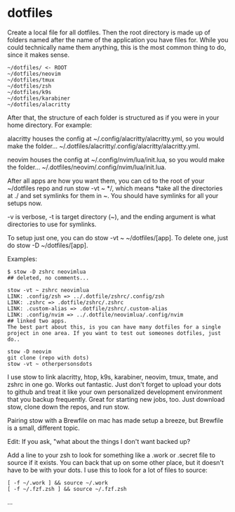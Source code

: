 # dotfiles
Create a local file for all dotfiles. Then the root directory is made up of folders named after the name of the application you have files for. While you could technically name them anything, this is the most common thing to do, since it makes sense.

```
~/dotfiles/ <- ROOT
~/dotfiles/neovim
~/dotfiles/tmux
~/dotfiles/zsh
~/dotfiles/k9s
~/dotfiles/karabiner
~/dotfiles/alacritty
```
After that, the structure of each folder is structured as if you were in your home directory. For example:

alacritty houses the config at ~/.config/alacritty/alacritty.yml, so you would make the folder... ~/.dotfiles/alacritty/.config/alacritty/alacritty.yml.

neovim houses the config at ~/.config/nvim/lua/init.lua, so you would make the folder... ~/.dotfiles/neovim/.config/nvim/lua/init.lua.

After all apps are how you want them, you can cd to the root of your ~/dotfiles repo and run stow -vt ~ */, which means *take all the directories at ./ and set symlinks for them in ~. You should have symlinks for all your setups now.

-v is verbose, -t is target directory (~), and the ending argument is what directories to use for symlinks.

To setup just one, you can do stow -vt ~ ~/dotfiles/[app]. To delete one, just do stow -D ~/dotfiles/[app].

Examples:
```
$ stow -D zshrc neovimlua
## deleted, no comments...
```
```
stow -vt ~ zshrc neovimlua
LINK: .config/zsh => ../.dotfile/zshrc/.config/zsh
LINK: .zshrc => .dotfile/zshrc/.zshrc
LINK: .custom-alias => .dotfile/zshrc/.custom-alias
LINK: .config/nvim => ../.dotfile/neovimlua/.config/nvim
## linked two apps.
The best part about this, is you can have many dotfiles for a single project in one area. If you want to test out someones dotfiles, just do..
```
```
stow -D neovim
git clone (repo with dots)
stow -vt ~ otherpersonsdots
```
I use stow to link alacritty, htop, k9s, karabiner, neovim, tmux, tmate, and zshrc in one go. Works out fantastic. Just don't forget to upload your dots to github and treat it like your own personalized development environment that you backup frequently. Great for starting new jobs, too. Just download stow, clone down the repos, and run stow.

Pairing stow with a Brewfile on mac has made setup a breeze, but Brewfile is a small, different topic.

Edit: If you ask, "what about the things I don't want backed up?

Add a line to your zsh to look for something like a .work or .secret file to source if it exists. You can back that up on some other place, but it doesn't have to be with your dots. I use this to look for a lot of files to source:
```
[ -f ~/.work ] && source ~/.work
[ -f ~/.fzf.zsh ] && source ~/.fzf.zsh
```
...
